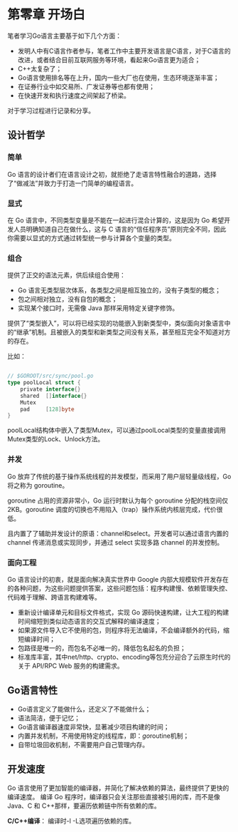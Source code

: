 # 第零章  开场白

 笔者学习Go语言主要基于如下几个方面：

- 发明人中有C语言作者参与，笔者工作中主要开发语言是C语言，对于C语言的改进，或者结合目前互联网服务等环境，看起来Go语言更为适合；
- C++太复杂了；
- Go语言使用排名等在上升，国内一些大厂也在使用，生态环境逐渐丰富；
- 在证券行业中如交易所、广发证券等也都有使用；
- 在快速开发和执行速度之间架起了桥梁。

对于学习过程进行记录和分享。

## 设计哲学

### 简单

Go 语言的设计者们在语言设计之初，就拒绝了走语言特性融合的道路，选择了“做减法”并致力于打造一门简单的编程语言。

### 显式

在 Go 语言中，不同类型变量是不能在一起进行混合计算的，这是因为 Go 希望开发人员明确知道自己在做什么，这与 C 语言的“信任程序员”原则完全不同，因此你需要以显式的方式通过转型统一参与计算各个变量的类型。

### 组合

提供了正交的语法元素，供后续组合使用：

- Go 语言无类型层次体系，各类型之间是相互独立的，没有子类型的概念；
- 包之间相对独立，没有自包的概念；
- 实现某个接口时，无需像 Java 那样采用特定关键字修饰。

提供了“类型嵌入”，可以将已经实现的功能嵌入到新类型中，类似面向对象语言中的“继承”机制。且被嵌入的类型和新类型之间没有关系，甚至相互完全不知道对方的存在。

比如：

```go

// $GOROOT/src/sync/pool.go
type poolLocal struct {
    private interface{}   
    shared  []interface{}
    Mutex               
    pad     [128]byte  
}
```

poolLocal结构体中嵌入了类型Mutex，可以通过poolLocal类型的变量直接调用Mutex类型的Lock、Unlock方法。

### 并发

Go 放弃了传统的基于操作系统线程的并发模型，而采用了用户层轻量级线程，Go 将之称为 goroutine。

goroutine 占用的资源非常小，Go 运行时默认为每个 goroutine 分配的栈空间仅 2KB。goroutine 调度的切换也不用陷入（trap）操作系统内核层完成，代价很低。

且内置了了辅助并发设计的原语：channel和select。开发者可以通过语言内置的 channel 传递消息或实现同步，并通过 select 实现多路 channel 的并发控制。

### 面向工程

Go 语言设计的初衷，就是面向解决真实世界中 Google 内部大规模软件开发存在的各种问题，为这些问题提供答案，这些问题包括：程序构建慢、依赖管理失控、代码难于理解、跨语言构建难等。

- 重新设计编译单元和目标文件格式，实现 Go 源码快速构建，让大工程的构建时间缩短到类似动态语言的交互式解释的编译速度；
- 如果源文件导入它不使用的包，则程序将无法编译，不会编译额外的代码，缩短编译时间；
- 包路径是唯一的，而包名不必唯一的，降低包名起名的负担；
- 标准库丰富，其中net/http、crypto、encoding等包充分迎合了云原生时代的关于 API/RPC Web 服务的构建需求。



## Go语言特性

- Go语言定义了能做什么，还定义了不能做什么；
- 语法简洁，便于记忆；
- Go语言编译器速度非常快，显著减少项目构建的时间；
- 内置并发机制，不用使用特定的线程库，即：*go*routine机制；
- 自带垃圾回收机制，不需要用户自己管理内存。

## 开发速度

Go 语言使用了更加智能的编译器，并简化了解决依赖的算法，最终提供了更快的编译速度。 编译 Go 程序时，编译器只会关注那些直接被引用的库，而不是像 Java、C 和 C++那样，要遍历依赖链中所有依赖的库。

**C/C++编译**： 编译时-l -L选项遍历依赖的库。







